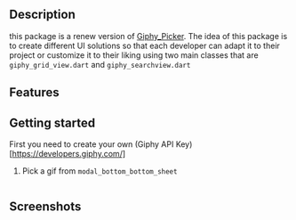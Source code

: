 ## Description
this package is a renew version of [Giphy_Picker](https://pub.dev/packages/giphy_picker).
The idea of this package is to create different UI solutions so that each developer can adapt it to their project or customize it to their liking using two main classes that are
`giphy_grid_view.dart` and `giphy_searchview.dart`

## Features


## Getting started

First you need to create your own (Giphy API Key)[https://developers.giphy.com/]

1) Pick a gif from `modal_bottom_bottom_sheet`
```dart

```

## Screenshots

